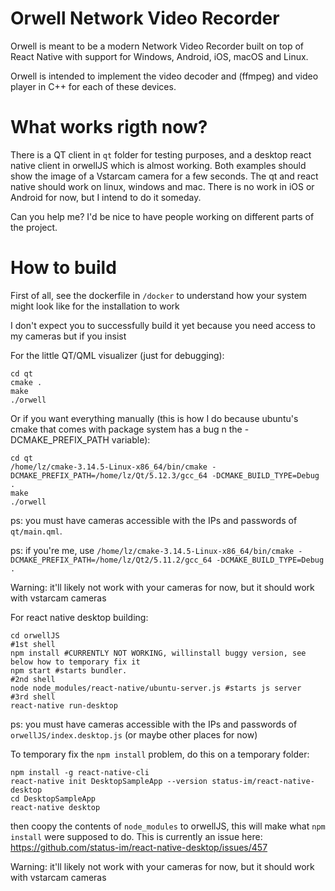 # Orwell Network Video Recorder

Orwell is meant to be a modern Network Video Recorder built on top of React Native with support for Windows, Android, iOS, macOS and Linux.

Orwell is intended to implement the video decoder and (ffmpeg) and video player in C++ for each of these devices. 

# What works rigth now?

There is a QT client in `qt` folder for testing purposes, and a desktop react native client in orwellJS which is almost working. Both examples should show the image of a Vstarcam camera for a few seconds. The qt and react native should work on linux, windows and mac. There is no work in iOS or Android for now, but I intend to do it someday. 

Can you help me? I'd be nice to have people working on different parts of the project.

# How to build

First of all, see the dockerfile in `/docker` to understand how your system might look like for the installation to work 

I don't expect you to successfully build it yet because you need access to my cameras but if you insist

For the little QT/QML visualizer (just for debugging):

```
cd qt
cmake .
make
./orwell
```

Or if you want everything manually (this is how I do because ubuntu's cmake that comes with package system has a bug n the -DCMAKE_PREFIX_PATH variable):

```
cd qt
/home/lz/cmake-3.14.5-Linux-x86_64/bin/cmake -DCMAKE_PREFIX_PATH=/home/lz/Qt/5.12.3/gcc_64 -DCMAKE_BUILD_TYPE=Debug .
make
./orwell
```

ps: you must have cameras accessible with the IPs and passwords of `qt/main.qml`.

ps: if you're me, use `/home/lz/cmake-3.14.5-Linux-x86_64/bin/cmake -DCMAKE_PREFIX_PATH=/home/lz/Qt2/5.11.2/gcc_64 -DCMAKE_BUILD_TYPE=Debug .`

Warning: it'll likely not work with your cameras for now, but it should work with vstarcam cameras

For react native desktop building:

```
cd orwellJS
#1st shell
npm install #CURRENTLY NOT WORKING, willinstall buggy version, see below how to temporary fix it
npm start #starts bundler. 
#2nd shell
node node_modules/react-native/ubuntu-server.js #starts js server
#3rd shell
react-native run-desktop
```

ps: you must have cameras accessible with the IPs and passwords of `orwellJS/index.desktop.js` (or maybe other places for now)

To temporary fix the `npm install` problem, do this on a temporary folder:

```
npm install -g react-native-cli 
react-native init DesktopSampleApp --version status-im/react-native-desktop
cd DesktopSampleApp
react-native desktop
```

then coopy the contents of `node_modules` to orwellJS, this will make what `npm install` were supposed to do. This is currently an issue here: https://github.com/status-im/react-native-desktop/issues/457

Warning: it'll likely not work with your cameras for now, but it should work with vstarcam cameras

